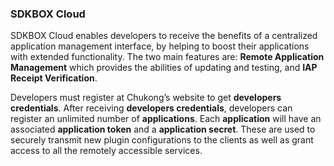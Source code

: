 ### SDKBOX Cloud
SDKBOX Cloud enables developers to receive the benefits of a centralized application management interface, by helping to boost their applications with extended functionality. The two main features are: __Remote Application Management__ which provides the abilities of updating and testing, and __IAP Receipt Verification__.

Developers must register at Chukong’s website to get __developers credentials__. After receiving __developers credentials__, developers can register an unlimited number of __applications__. Each __application__ will have an associated __application token__ and a __application secret__. These are used to securely transmit new plugin configurations to the clients as well as grant access to all the remotely accessible services.

